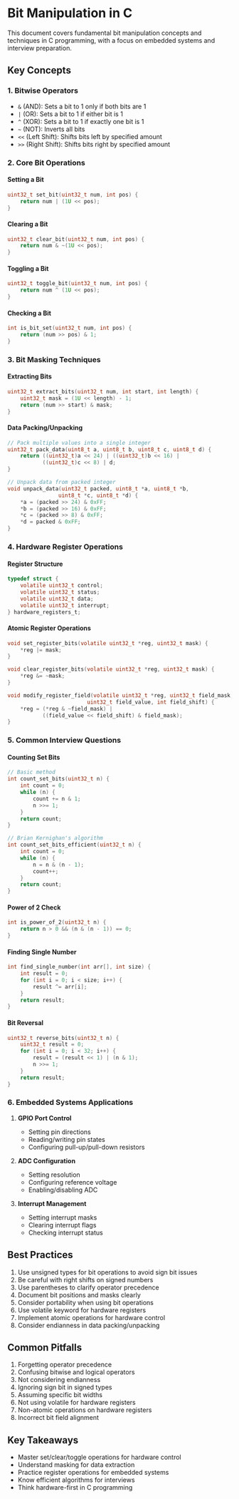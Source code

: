 # Bit Manipulation in C

This document covers fundamental bit manipulation concepts and techniques in C programming, with a focus on embedded systems and interview preparation.

## Key Concepts

### 1. Bitwise Operators

- `&` (AND): Sets a bit to 1 only if both bits are 1
- `|` (OR): Sets a bit to 1 if either bit is 1
- `^` (XOR): Sets a bit to 1 if exactly one bit is 1
- `~` (NOT): Inverts all bits
- `<<` (Left Shift): Shifts bits left by specified amount
- `>>` (Right Shift): Shifts bits right by specified amount

### 2. Core Bit Operations

#### Setting a Bit
```c
uint32_t set_bit(uint32_t num, int pos) {
    return num | (1U << pos);
}
```

#### Clearing a Bit
```c
uint32_t clear_bit(uint32_t num, int pos) {
    return num & ~(1U << pos);
}
```

#### Toggling a Bit
```c
uint32_t toggle_bit(uint32_t num, int pos) {
    return num ^ (1U << pos);
}
```

#### Checking a Bit
```c
int is_bit_set(uint32_t num, int pos) {
    return (num >> pos) & 1;
}
```

### 3. Bit Masking Techniques

#### Extracting Bits
```c
uint32_t extract_bits(uint32_t num, int start, int length) {
    uint32_t mask = (1U << length) - 1;
    return (num >> start) & mask;
}
```

#### Data Packing/Unpacking
```c
// Pack multiple values into a single integer
uint32_t pack_data(uint8_t a, uint8_t b, uint8_t c, uint8_t d) {
    return ((uint32_t)a << 24) | ((uint32_t)b << 16) |
           ((uint32_t)c << 8) | d;
}

// Unpack data from packed integer
void unpack_data(uint32_t packed, uint8_t *a, uint8_t *b,
                uint8_t *c, uint8_t *d) {
    *a = (packed >> 24) & 0xFF;
    *b = (packed >> 16) & 0xFF;
    *c = (packed >> 8) & 0xFF;
    *d = packed & 0xFF;
}
```

### 4. Hardware Register Operations

#### Register Structure
```c
typedef struct {
    volatile uint32_t control;
    volatile uint32_t status;
    volatile uint32_t data;
    volatile uint32_t interrupt;
} hardware_registers_t;
```

#### Atomic Register Operations
```c
void set_register_bits(volatile uint32_t *reg, uint32_t mask) {
    *reg |= mask;
}

void clear_register_bits(volatile uint32_t *reg, uint32_t mask) {
    *reg &= ~mask;
}

void modify_register_field(volatile uint32_t *reg, uint32_t field_mask,
                         uint32_t field_value, int field_shift) {
    *reg = (*reg & ~field_mask) |
           ((field_value << field_shift) & field_mask);
}
```

### 5. Common Interview Questions

#### Counting Set Bits
```c
// Basic method
int count_set_bits(uint32_t n) {
    int count = 0;
    while (n) {
        count += n & 1;
        n >>= 1;
    }
    return count;
}

// Brian Kernighan's algorithm
int count_set_bits_efficient(uint32_t n) {
    int count = 0;
    while (n) {
        n = n & (n - 1);
        count++;
    }
    return count;
}
```

#### Power of 2 Check
```c
int is_power_of_2(uint32_t n) {
    return n > 0 && (n & (n - 1)) == 0;
}
```

#### Finding Single Number
```c
int find_single_number(int arr[], int size) {
    int result = 0;
    for (int i = 0; i < size; i++) {
        result ^= arr[i];
    }
    return result;
}
```

#### Bit Reversal
```c
uint32_t reverse_bits(uint32_t n) {
    uint32_t result = 0;
    for (int i = 0; i < 32; i++) {
        result = (result << 1) | (n & 1);
        n >>= 1;
    }
    return result;
}
```

### 6. Embedded Systems Applications

1. **GPIO Port Control**
   - Setting pin directions
   - Reading/writing pin states
   - Configuring pull-up/pull-down resistors

2. **ADC Configuration**
   - Setting resolution
   - Configuring reference voltage
   - Enabling/disabling ADC

3. **Interrupt Management**
   - Setting interrupt masks
   - Clearing interrupt flags
   - Checking interrupt status

## Best Practices

1. Use unsigned types for bit operations to avoid sign bit issues
2. Be careful with right shifts on signed numbers
3. Use parentheses to clarify operator precedence
4. Document bit positions and masks clearly
5. Consider portability when using bit operations
6. Use volatile keyword for hardware registers
7. Implement atomic operations for hardware control
8. Consider endianness in data packing/unpacking

## Common Pitfalls

1. Forgetting operator precedence
2. Confusing bitwise and logical operators
3. Not considering endianness
4. Ignoring sign bit in signed types
5. Assuming specific bit widths
6. Not using volatile for hardware registers
7. Non-atomic operations on hardware registers
8. Incorrect bit field alignment

## Key Takeaways

- Master set/clear/toggle operations for hardware control
- Understand masking for data extraction
- Practice register operations for embedded systems
- Know efficient algorithms for interviews
- Think hardware-first in C programming